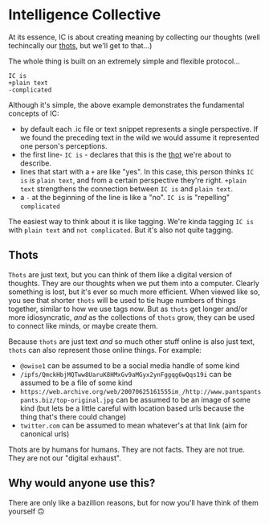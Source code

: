 # Intelligence Collective

At its essence, IC is about creating meaning by collecting our thoughts (well techincally our [thots](#Thots), but we'll get to that...)

The whole thing is built on an extremely simple and flexible protocol...

```
IC is
+plain text
-complicated
```

Although it's simple, the above example demonstrates the fundamental concepts of  IC:

* by default each .ic file or text snippet represents a single perspective. If we found the preceding text in the wild we would assume it represented one person's perceptions.
* the first line- `IC is` - declares that this is the [thot](#Thots) we're about to describe. 
* lines that start with a `+` are like "yes".  In this case, this person thinks `IC is` *is* `plain text`, and from a certain perspective they're right. `+plain text` strengthens the connection between `IC is` and `plain text`. 
* a `-` at the beginning of the line is like a "no". `IC is` is "repelling" `complicated`

The easiest way to think about it is like tagging. We're kinda tagging `IC is` with `plain text` and `not complicated`.  But it's also not quite tagging.

## Thots

`Thots` are just text, but you can think of them like a digital version of thoughts. They are our thoughts when we put them into a computer. Clearly something is lost, but it's ever so much more efficient. When viewed like so, you see that shorter `thots` will be used to tie huge numbers of things together, similar to how we use tags now.  But as `thots` get longer and/or more idiosyncratic, *and* as the collections of `thots` grow, they can be used to connect like minds, or maybe create them.

Because `thots` are just text *and* so much other stuff online is also just text, `thots` can also represent those online things. For example:

* `@owise1` can be assumed to be a social media handle of some kind
* `/ipfs/QmckHbjMQTww8UaruK8HMxGv9aMGyx2ynFggqg6wQqs19i` can be assumed to be a file of some kind
* `https://web.archive.org/web/20070625161555im_/http://www.pantspantspants.biz/top-original.jpg` can be assumed to be an image of some kind (but lets be a little careful with location based urls because the thing that's there could change)
* `twitter.com` can be assumed to mean whatever's at that link (aim for canonical urls)

Thots are by humans for humans. They are not facts. They are not true. They are not our "digital exhaust". 


## Why would anyone use this?

There are only like a bazillion reasons, but for now you'll have think of them yourself 🙃



